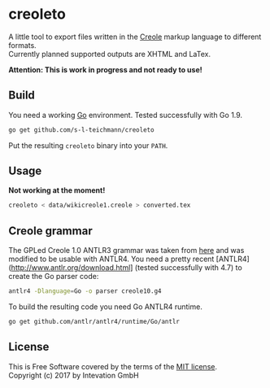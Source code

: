 # creoleto

A little tool to export files written in the
[Creole](http://www.wikicreole.org/wiki/HowToUseThisWiki) markup language
to different formats.  
Currently planned supported outputs are XHTML and LaTex.

**Attention: This is work in progress and not ready to use!**

## Build

You need a working [Go](https://golang.org) environment.
Tested successfully with Go 1.9.

```bash
go get github.com/s-l-teichmann/creoleto
```

Put the resulting `creoleto` binary into your `PATH`.

## Usage

**Not working at the moment!**

```bash
creoleto < data/wikicreole1.creole > converted.tex
```

## Creole grammar

The GPLed Creole 1.0 ANTLR3 grammar was taken from
[here](http://wikicreole.cvs.sourceforge.net/viewvc/wikicreole/XmlCreator/creole10.g)
and was modified to be usable with ANTLR4.
You need a pretty recent [ANTLR4](http://www.antlr.org/download.html]
(tested successfully with 4.7) to create the Go parser code:

```bash
antlr4 -Dlanguage=Go -o parser creole10.g4
```

To build the resulting code you need Go ANTLR4 runtime.

```bash
go get github.com/antlr/antlr4/runtime/Go/antlr
```

## License

This is Free Software covered by the terms of the [MIT license](LICENSE).  
Copyright (c) 2017 by Intevation GmbH
